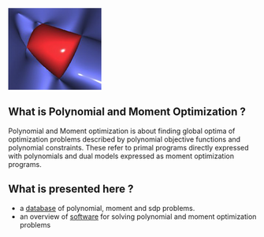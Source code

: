<div class="home-page-logo">
   <img src="/assets/pmo-logo.png">
</div>


## What is Polynomial and Moment Optimization ?

Polynomial and Moment optimization is about finding global optima of optimization problems described by polynomial objective functions and polynomial constraints. 
These refer to primal programs directly expressed with polynomials and
dual models expressed as moment optimization programs.

## What is presented here ?

- a [database](https://github.com/PolynomialMomentOptimization/data) of polynomial, moment and sdp problems.
- an overview of [software](software/index.html) for solving polynomial and moment optimization problems


